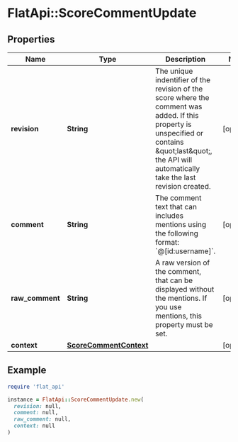 # FlatApi::ScoreCommentUpdate

## Properties

| Name | Type | Description | Notes |
| ---- | ---- | ----------- | ----- |
| **revision** | **String** | The unique indentifier of the revision of the score where the comment was added. If this property is unspecified or contains \&quot;last\&quot;, the API will automatically take the last revision created.  | [optional] |
| **comment** | **String** | The comment text that can includes mentions using the following format: &#x60;@[id:username]&#x60;.  | [optional] |
| **raw_comment** | **String** | A raw version of the comment, that can be displayed without the mentions. If you use mentions, this property must be set.  | [optional] |
| **context** | [**ScoreCommentContext**](ScoreCommentContext.md) |  | [optional] |

## Example

```ruby
require 'flat_api'

instance = FlatApi::ScoreCommentUpdate.new(
  revision: null,
  comment: null,
  raw_comment: null,
  context: null
)
```

